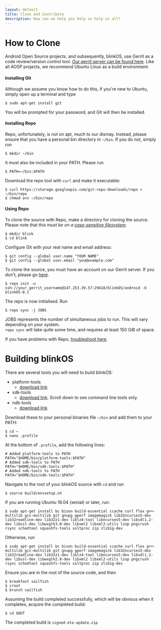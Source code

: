 ```yaml
---
layout: default
title: Clone and Contribute
description: How can we help you help us help us all?
---
```

# How to Clone

Android Open Source projects, and subsequently, blinkOS, use Gerrit as a code review/version control tool.
[Our gerrit server can be found here](https://147.253.39.57:8080).
Like all AOSP projects, we recommend Ubuntu Linux as a build environment.
#### Installing Git

Although we assume you know how to do this, if you're new to Ubuntu, simply open up a terminal and type
```
$ sudo apt-get install git
```

You will be prompted for your password, and Git will then be installed.

#### Installing Repo

Repo, unfortunately, is not on apt, much to our dismay. Instead, please ensure that you have a personal
bin directory in `~/bin`. If you do not, simply run 
```
$ mkdir ~/bin
```

It must also be included in your PATH. Please run 
```
$ PATH=~/bin:$PATH
```
Download the repo tool with `curl` and make it executable:
```
$ curl https://storage.googleapis.com/git-repo-downloads/repo > ~/bin/repo
$ chmod a+x ~/bin/repo
```


#### Using Repo

To clone the source with Repo, make a directory for cloning the source. Please note
that this *must be on a [case-sensitive filesystem](fstab.md)*.
```
$ mkdir blink
$ cd blink
```
Configure Git with your real name and email address:
```
$ git config --global user.name "YOUR NAME"
$ git config --global user.email "you@example.com"
```

To clone the source, you must have an account on our Gerrit server. If you don't, please
go [here](https://147.253.39.57:8080).
```
$ repo init -u ssh://your_gerrit_username@147.253.39.57:29418/blinkOS/android -b blinkOS-0.1
```
The repo is now initialised. Run
```
$ repo sync -j JOBS
```
JOBS represents the number of simultaneous jobs to run. This will vary depending on your system.  
`repo sync` will take quite some time, and requires at least 
150 GiB of space.

If you have problems with Repo, [troubleshoot here](https://source.android.com/setup/build/downloading).


# Building blinkOS


There are several tools you will need to build blinkOS:
- platform-tools
  - [download link](https://developer.android.com/studio/releases/platform-tools)
- sdk-tools
  - [download link](https://developer.android.com/studio). Scroll down to see command line tools only.
- ndk-tools
  - [download link](https://developer.android.com/ndk/downloads)
  
Download these to your personal binaries file `~/bin` and add them to your PATH:
```
$ cd ~
$ nano .profile
```
At the bottom of `.profile`, add the following lines:
```
# Added platform-tools to PATH
PATH="$HOME/bin/platform-tools:$PATH"
# Added sdk-tools to PATH
PATH="$HOME/bin/sdk-tools:$PATH"
# Added ndk-tools to PATH
PATH="$HOME/bin/ndk-tools:$PATH"
```
Navigate to the root of your blinkOS source with `cd` and run
```
$ source build/envsetup.sh
```

If you are running Ubuntu 16.04 (xenial) or later, run:
```
$ sudo apt-get install bc bison build-essential ccache curl flex g++-multilib gcc-multilib git gnupg gperf imagemagick lib32ncurses5-dev lib32readline-dev lib32z1-dev liblz4-tool libncurses5-dev libsdl1.2-dev libssl-dev libwxgtk3.0-dev libxml2 libxml2-utils lzop pngcrush rsync schedtool squashfs-tools xsltproc zip zlib1g-dev
```
Otherwise, run
```
$ sudo apt-get install bc bison build-essential ccache curl flex g++-multilib gcc-multilib git gnupg gperf imagemagick lib32ncurses5-dev lib32readline-dev lib32z1-dev liblz4-tool libncurses5-dev libsdl1.2-dev libssl-dev libwxgtk2.8-dev libxml2 libxml2-utils lzop pngcrush rsync schedtool squashfs-tools xsltproc zip zlib1g-dev
```
Ensure you are in the root of the source code, and then
```
$ breakfast sailfish
$ croot
$ brunch sailfish
```

Assuming the build completed successfully, which will be obvious when it completes, acquire the completed build:
```
$ cd $OUT
```
The completed build is `signed-ota-update.zip`


